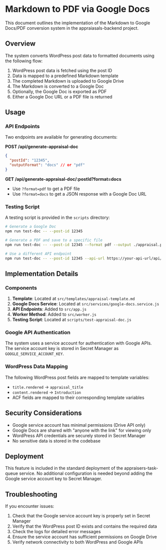 # Markdown to PDF via Google Docs

This document outlines the implementation of the Markdown to Google Docs/PDF conversion system in the appraiasals-backend project.

## Overview

The system converts WordPress post data to formatted documents using the following flow:

1. WordPress post data is fetched using the post ID
2. Data is mapped to a predefined Markdown template
3. The completed Markdown is uploaded to Google Drive
4. The Markdown is converted to a Google Doc
5. Optionally, the Google Doc is exported as PDF
6. Either a Google Doc URL or a PDF file is returned

## Usage

### API Endpoints

Two endpoints are available for generating documents:

**POST /api/generate-appraisal-doc**
```json
{
  "postId": "12345",
  "outputFormat": "docs" // or "pdf"
}
```

**GET /api/generate-appraisal-doc/:postId?format=docs**

- Use `?format=pdf` to get a PDF file
- Use `?format=docs` to get a JSON response with a Google Doc URL

### Testing Script

A testing script is provided in the `scripts` directory:

```bash
# Generate a Google Doc
npm run test-doc -- --post-id 12345

# Generate a PDF and save to a specific file
npm run test-doc -- --post-id 12345 --format pdf --output ./appraisal.pdf

# Use a different API endpoint
npm run test-doc -- --post-id 12345 --api-url https://your-api-url/api/generate-appraisal-doc
```

## Implementation Details

### Components

1. **Template**: Located at `src/templates/appraisal-template.md`
2. **Google Docs Service**: Located at `src/services/google-docs.service.js`
3. **API Endpoints**: Added to `src/app.js`
4. **Worker Method**: Added to `src/worker.js`
5. **Testing Script**: Located at `scripts/test-appraisal-doc.js`

### Google API Authentication

The system uses a service account for authentication with Google APIs. The service account key is stored in Secret Manager as `GOOGLE_SERVICE_ACCOUNT_KEY`.

### WordPress Data Mapping

The following WordPress post fields are mapped to template variables:

- `title.rendered` → `appraisal_title`
- `content.rendered` → `Introduction`
- ACF fields are mapped to their corresponding template variables

## Security Considerations

- Google service account has minimal permissions (Drive API only)
- Google Docs are shared with "anyone with the link" for viewing only
- WordPress API credentials are securely stored in Secret Manager
- No sensitive data is stored in the codebase

## Deployment

This feature is included in the standard deployment of the appraisers-task-queue service. No additional configuration is needed beyond adding the Google service account key to Secret Manager.

## Troubleshooting

If you encounter issues:

1. Check that the Google service account key is properly set in Secret Manager
2. Verify that the WordPress post ID exists and contains the required data
3. Check the logs for detailed error messages
4. Ensure the service account has sufficient permissions on Google Drive
5. Verify network connectivity to both WordPress and Google APIs 